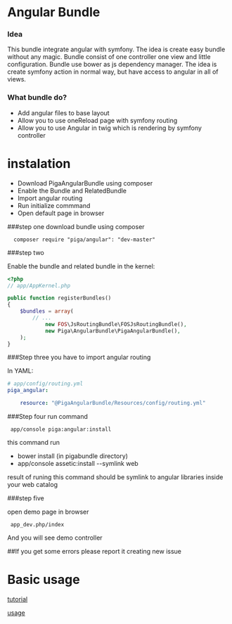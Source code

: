 Angular Bundle
==================


### Idea
This bundle integrate angular with symfony. The idea is create easy bundle without any magic. Bundle consist of one controller one view and little configuration. Bundle use bower as js dependency manager. The idea is create symfony action in normal way, but have access to angular in all of views.

### What bundle do?
* Add angular files to base layout
* Allow you to use oneReload page with symfony routing
* Allow you to use Angular in twig which is rendering by symfony controller

instalation
===========
* Download PigaAngularBundle using composer
* Enable the Bundle and RelatedBundle
* Import angular routing
* Run initialize commmand
* Open default page in browser


###step one
download bundle using composer

      composer require "piga/angular": "dev-master"

###step two


Enable the bundle and related bundle in the kernel:

``` php
<?php
// app/AppKernel.php

public function registerBundles()
{
    $bundles = array(
        // ...
        	new FOS\JsRoutingBundle\FOSJsRoutingBundle(),
			new Piga\AngularBundle\PigaAngularBundle(),
    );
}
```
###Step three
you have to import angular routing

In YAML:

``` yaml
# app/config/routing.yml
piga_angular:

    resource: "@PigaAngularBundle/Resources/config/routing.yml"
```

###Step four
run command

     app/console piga:angular:install

this command run
 * bower install (in pigabundle directory)
 * app/console assetic:install --symlink web

 result of runing this command should be symlink to angular libraries inside your web catalog

###step five

open demo page in browser

     app_dev.php/index
And you will see demo controller

##If you get some errors please report it creating new issue


Basic usage
=============

[tutorial](https://github.com/piotr-galas/Angular/blob/master/doc/Tutorial.md)

[usage](https://github.com/piotr-galas/Angular/blob/master/doc/Documentation.md)